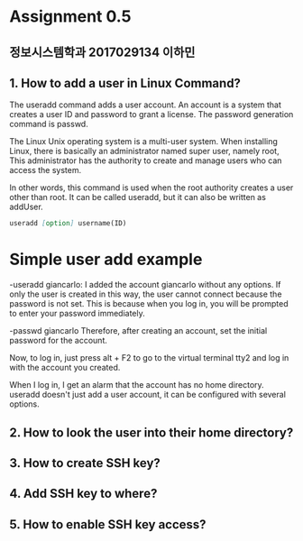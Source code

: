 # Assignment 0.5

## 정보시스템학과 2017029134 이하민

## 1. How to add a user in Linux Command?

The useradd command adds a user account.
An account is a system that creates a user ID and password to grant a license.
The password generation command is passwd.

The Linux Unix operating system is a multi-user system.
When installing Linux, there is basically an administrator named super user, namely root,
This administrator has the authority to create and manage users who can access the system.

In other words, this command is used when the root authority creates a user other than root. It can be called useradd, but it can also be written as addUser.

~~~markdown
useradd [option] username(ID)
~~~

# Simple user add example

-useradd giancarlo: I added the account giancarlo without any options.
If only the user is created in this way, the user cannot connect because the password is not set.
This is because when you log in, you will be prompted to enter your password immediately.

-passwd giancarlo
Therefore, after creating an account, set the initial password for the account.

Now, to log in, just press alt + F2 to go to the virtual terminal tty2 and log in with the account you created.

When I log in, I get an alarm that the account has no home directory.
useradd doesn't just add a user account, it can be configured with several options.

## 2. How to look the user into their home directory?

## 3. How to create SSH key?

## 4. Add SSH key to where?

## 5. How to enable SSH key access?